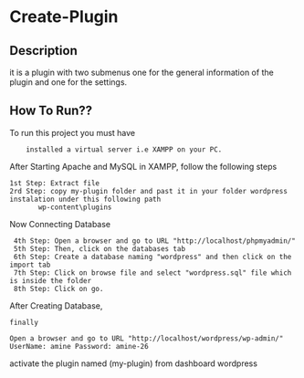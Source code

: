 # Create-Plugin

## Description
it is a plugin with two submenus
one for the general information of the plugin and one for the settings.

## How To Run??

To run this project you must have 

```
    installed a virtual server i.e XAMPP on your PC.
```

After Starting Apache and MySQL in XAMPP, follow the following steps

```
1st Step: Extract file
2rd Step: copy my-plugin folder and past it in your folder wordpress instalation under this following path
       wp-content\plugins
```
Now Connecting Database

```
 4th Step: Open a browser and go to URL "http://localhost/phpmyadmin/"
 5th Step: Then, click on the databases tab
 6th Step: Create a database naming "wordpress" and then click on the import tab
 7th Step: Click on browse file and select "wordpress.sql" file which is inside the folder
 8th Step: Click on go.
```
After Creating Database,

 
```
finally

Open a browser and go to URL "http://localhost/wordpress/wp-admin/"
UserName: amine Password: amine-26

```
activate the plugin named (my-plugin) from dashboard wordpress
```




